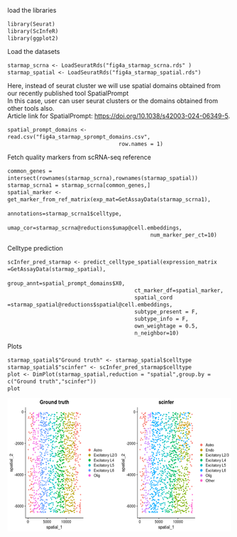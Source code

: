 load the libraries
```{r}
library(Seurat)
library(ScInfeR)
library(ggplot2)
```
Load the datasets
```{r}
starmap_scrna <- LoadSeuratRds("fig4a_starmap_scrna.rds" )
starmap_spatial <- LoadSeuratRds("fig4a_starmap_spatial.rds")
```
Here, instead of seurat cluster we will use spatial domains obtained from our recently published tool SpatialPrompt \
In this case, user can user seurat clusters or the domains obtained from other tools also. \
Article link for SpatialPrompt: https://doi.org/10.1038/s42003-024-06349-5.
```{r}
spatial_prompt_domains <- read.csv("fig4a_starmap_sprompt_domains.csv",
                                   row.names = 1)
```
Fetch quality markers from scRNA-seq reference 
```{r}
common_genes = intersect(rownames(starmap_scrna),rownames(starmap_spatial))
starmap_scrna1 = starmap_scrna[common_genes,]
spatial_marker <- get_marker_from_ref_matrix(exp_mat=GetAssayData(starmap_scrna1),
                                             annotations=starmap_scrna1$celltype,
                                             umap_cor=starmap_scrna@reductions$umap@cell.embeddings,
                                             num_marker_per_ct=10)
```
Celltype prediction
```{r}
scInfer_pred_starmap <- predict_celltype_spatial(expression_matrix =GetAssayData(starmap_spatial),
                                        group_annt=spatial_prompt_domains$X0,
                                        ct_marker_df=spatial_marker,
                                        spatial_cord =starmap_spatial@reductions$spatial@cell.embeddings,
                                        subtype_present = F,
                                        subtype_info = F,
                                        own_weightage = 0.5,
                                        n_neighbor=10)
```
  Plots 
```{r}
starmap_spatial$"Ground truth" <- starmap_spatial$celltype
starmap_spatial$"scinfer" <- scInfer_pred_starmap$celltype
plot <- DimPlot(starmap_spatial,reduction = "spatial",group.by = c("Ground truth","scinfer"))
plot
```
<img src="images/spatial.png" width="600" height="300" />
  

